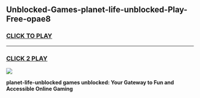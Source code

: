 
## Unblocked-Games-planet-life-unblocked-Play-Free-opae8
<h3>
<a href="https://premium76.site?title=planet-life-unblocked&ref=20M">CLICK TO PLAY</a></h3>
<hr>

<h3>
<a href="https://premium76.site?title=planet-life-unblocked&ref=20M">CLICK 2 PLAY</a>
  
</h3>

<a href="https://premium76.site?title=planet-life-unblocked&ref=19M"><img src="https://clearcache.store/games.png"></a>


**planet-life-unblocked games unblocked: Your Gateway to Fun and Accessible Online Gaming**
